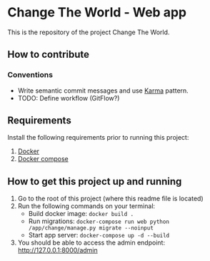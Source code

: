 # Change The World - Web app

This is the repository of the project Change The World.

## How to contribute
### Conventions
- Write semantic commit messages and use [Karma](http://karma-runner.github.io/2.0/dev/git-commit-msg.html) pattern.
- TODO: Define workflow (GitFlow?)

## Requirements
Install the following requirements prior to running this project:
1. [Docker](https://docs.docker.com/install/)
2. [Docker compose](https://docs.docker.com/compose/install/)

## How to get this project up and running
1. Go to the root of this project (where this readme file is located)
2. Run the following commands on your terminal:
    - Build docker image: `docker build .`
    - Run migrations: `docker-compose run web python /app/change/manage.py migrate --noinput`
    - Start app server: `docker-compose up -d --build`
3. You should be able to access the admin endpoint: http://127.0.0.1:8000/admin
